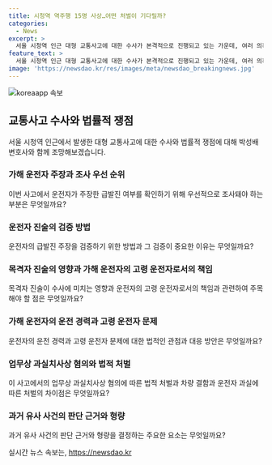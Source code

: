 ```yaml
---
title: 시청역 역주행 15명 사상…어떤 처벌이 기다릴까?
categories:
  - News
excerpt: >
  서울 시청역 인근 대형 교통사고에 대한 수사가 본격적으로 진행되고 있는 가운데, 여러 의혹과 논란이 도네합니다. 운전자의 급발진 주장, 브레이크 문제, 목격자 진술, 고령 운전자 문제 등이 수사 과정에 영향을 미칠 것으로 보입니다. 또한, 과실과 과실치사상 혐의에 따라 법적 처벌 수위가 달라질 수 있을 것으로 예상되고 있습니다. 이에 관련 사례들을 기반으로 주요 판단 근거를 살펴볼 필요가 있습니다. 고령 운전자의 안전 대책 강화 및 교통사고의 법적 처벌 등 다양한 쟁점에 대해 박성배 변호사의 의견을 듣고, 사고에 대한 철저한 수사와 관련 법적 절차에 대해 짚어봅니다.
feature_text: >
  서울 시청역 인근 대형 교통사고에 대한 수사가 본격적으로 진행되고 있는 가운데, 여러 의혹과 논란이 도네합니다. 운전자의 급발진 주장, 브레이크 문제, 목격자 진술, 고령 운전자 문제 등이 수사 과정에 영향을 미칠 것으로 보입니다. 또한, 과실과 과실치사상 혐의에 따라 법적 처벌 수위가 달라질 수 있을 것으로 예상되고 있습니다. 이에 관련 사례들을 기반으로 주요 판단 근거를 살펴볼 필요가 있습니다. 고령 운전자의 안전 대책 강화 및 교통사고의 법적 처벌 등 다양한 쟁점에 대해 박성배 변호사의 의견을 듣고, 사고에 대한 철저한 수사와 관련 법적 절차에 대해 짚어봅니다.
image: 'https://newsdao.kr/res/images/meta/newsdao_breakingnews.jpg'
---
```


<p><img src="https://newsdao.kr/res/images/meta/newsdao_breakingnews.jpg" alt="koreaapp 속보" /></p>

<h2 data-ke-size="size26">교통사고 수사와 법률적 쟁점</h2>

<p data-ke-size="size16">서울 시청역 인근에서 발생한 대형 교통사고에 대한 수사와 법률적 쟁점에 대해 박성배 변호사와 함께 조망해보겠습니다.</p>

<h3>가해 운전자 주장과 조사 우선 순위</h3>

<p data-ke-size="size16">이번 사고에서 운전자가 주장한 급발진 여부를 확인하기 위해 우선적으로 조사돼야 하는 부분은 무엇일까요?</p>

<h3>운전자 진술의 검증 방법</h3>

<p data-ke-size="size16">운전자의 급발진 주장을 검증하기 위한 방법과 그 검증이 중요한 이유는 무엇일까요?</p>

<h3>목격자 진술의 영향과 가해 운전자의 고령 운전자로서의 책임</h3>

<p data-ke-size="size16">목격자 진술이 수사에 미치는 영향과 운전자의 고령 운전자로서의 책임과 관련하여 주목해야 할 점은 무엇일까요?</p>

<h3>가해 운전자의 운전 경력과 고령 운전자 문제</h3>

<p data-ke-size="size16">운전자의 운전 경력과 고령 운전자 문제에 대한 법적인 관점과 대응 방안은 무엇일까요?</p>

<h3>업무상 과실치사상 혐의와 법적 처벌</h3>

<p data-ke-size="size16">이 사고에서의 업무상 과실치사상 혐의에 따른 법적 처벌과 차량 결함과 운전자 과실에 따른 처벌의 차이점은 무엇일까요?</p>

<h3>과거 유사 사건의 판단 근거와 형량</h3>

<p data-ke-size="size16">과거 유사 사건의 판단 근거와 형량을 결정하는 주요한 요소는 무엇일까요?</p>
실시간 뉴스 속보는, <a href="https://newsdao.kr" rel="dofollow">https://newsdao.kr</a>


